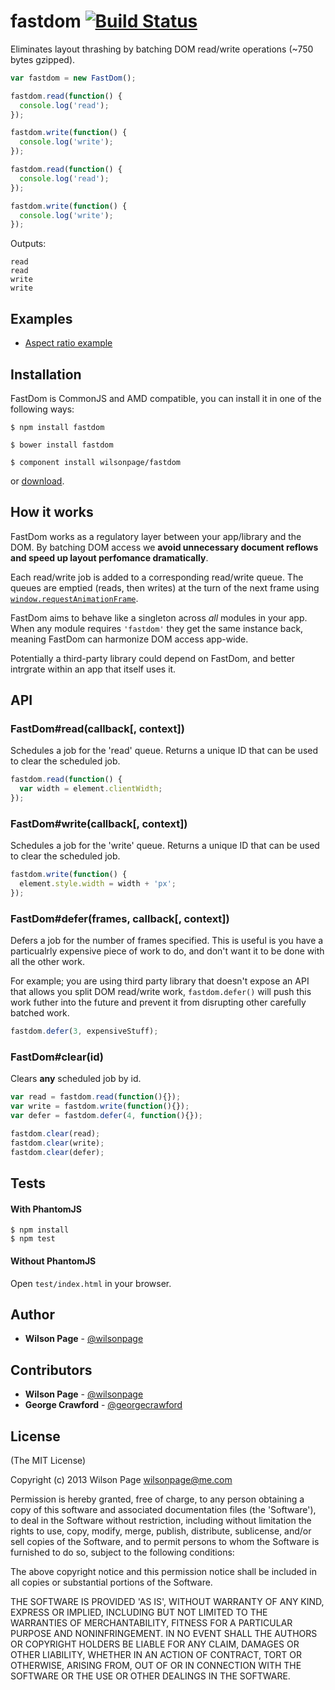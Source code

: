 # fastdom [![Build Status](https://travis-ci.org/wilsonpage/fastdom.png?branch=master)](https://travis-ci.org/wilsonpage/fastdom)

Eliminates layout thrashing by batching DOM read/write operations (~750 bytes gzipped).

```js
var fastdom = new FastDom();

fastdom.read(function() {
  console.log('read');
});

fastdom.write(function() {
  console.log('write');
});

fastdom.read(function() {
  console.log('read');
});

fastdom.write(function() {
  console.log('write');
});
```

Outputs:

```
read
read
write
write
```

## Examples

- [Aspect ratio example](http://wilsonpage.github.io/fastdom/examples/aspect-ratio.html)

## Installation

FastDom is CommonJS and AMD compatible, you can install it in one of the following ways:

```
$ npm install fastdom
```
```
$ bower install fastdom
```
```
$ component install wilsonpage/fastdom
```
or [download](http://github.com/wilsonpage/fastdom/raw/master/index.js).

## How it works

FastDom works as a regulatory layer between your app/library and the DOM. By batching DOM access we **avoid unnecessary document reflows and speed up layout perfomance dramatically**.

Each read/write job is added to a corresponding read/write queue. The queues are emptied (reads, then writes) at the turn of the next frame using [`window.requestAnimationFrame`](https://developer.mozilla.org/en-US/docs/Web/API/window.requestAnimationFrame).

FastDom aims to behave like a singleton across *all* modules in your app. When any module requires `'fastdom'` they  get the same instance back, meaning FastDom can harmonize DOM access app-wide.

Potentially a third-party library could depend on FastDom, and better intrgrate within an app that itself uses it.

## API

### FastDom#read(callback[, context])

Schedules a job for the 'read' queue. Returns a unique ID that can be used to clear the scheduled job.

```js
fastdom.read(function() {
  var width = element.clientWidth;
});
```

### FastDom#write(callback[, context])

Schedules a job for the 'write' queue. Returns a unique ID that can be used to clear the scheduled job.

```js
fastdom.write(function() {
  element.style.width = width + 'px';
});
```

### FastDom#defer(frames, callback[, context])

Defers a job for the number of frames specified. This is useful is you have a particualrly expensive piece of work to do, and don't want it to be done with all the other work.

For example; you are using third party library that doesn't expose an API that allows you split DOM read/write work, `fastdom.defer()` will push this work futher into the future and prevent it from disrupting other carefully batched work.

```js
fastdom.defer(3, expensiveStuff);
```

### FastDom#clear(id)

Clears **any** scheduled job by id.

```js
var read = fastdom.read(function(){});
var write = fastdom.write(function(){});
var defer = fastdom.defer(4, function(){});

fastdom.clear(read);
fastdom.clear(write);
fastdom.clear(defer);
```

## Tests

#### With PhantomJS

```
$ npm install
$ npm test
```

#### Without PhantomJS

Open `test/index.html` in your browser.

## Author

- **Wilson Page** - [@wilsonpage](http://github.com/wilsonpage)

## Contributors

- **Wilson Page** - [@wilsonpage](http://github.com/wilsonpage)
- **George Crawford** - [@georgecrawford](http://github.com/georgecrawford)

## License

(The MIT License)

Copyright (c) 2013 Wilson Page <wilsonpage@me.com>

Permission is hereby granted, free of charge, to any person obtaining a copy of this software and associated documentation files (the 'Software'), to deal in the Software without restriction, including without limitation the rights to use, copy, modify, merge, publish, distribute, sublicense, and/or sell copies of the Software, and to permit persons to whom the Software is furnished to do so, subject to the following conditions:

The above copyright notice and this permission notice shall be included in all copies or substantial portions of the Software.

THE SOFTWARE IS PROVIDED 'AS IS', WITHOUT WARRANTY OF ANY KIND, EXPRESS OR IMPLIED, INCLUDING BUT NOT LIMITED TO THE WARRANTIES OF MERCHANTABILITY, FITNESS FOR A PARTICULAR PURPOSE AND NONINFRINGEMENT. IN NO EVENT SHALL THE AUTHORS OR COPYRIGHT HOLDERS BE LIABLE FOR ANY CLAIM, DAMAGES OR OTHER LIABILITY, WHETHER IN AN ACTION OF CONTRACT, TORT OR OTHERWISE, ARISING FROM, OUT OF OR IN CONNECTION WITH THE SOFTWARE OR THE USE OR OTHER DEALINGS IN THE SOFTWARE.